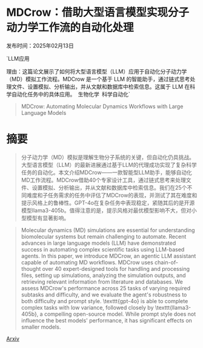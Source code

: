 # MDCrow：借助大型语言模型实现分子动力学工作流的自动化处理

发布时间：2025年02月13日

`LLM应用

理由：这篇论文展示了如何将大型语言模型（LLM）应用于自动化分子动力学（MD）模拟工作流程。MDCrow 是一个基于 LLM 的智能助手，通过链式思考处理文件、设置模拟、分析输出，并从文献和数据库中检索信息。这属于 LLM 在科学自动化任务中的具体应用。` `生物化学` `科学自动化`

> MDCrow: Automating Molecular Dynamics Workflows with Large Language Models

# 摘要

> 分子动力学（MD）模拟是理解生物分子系统的关键，但自动化仍具挑战。大型语言模型（LLM）的最新进展通过基于LLM的代理成功实现了复杂科学任务的自动化。本文介绍MDCrow——一款智能型LLM助手，能够自动化MD工作流程。MDCrow借助40个专家设计工具，通过链式思考来处理文件、设置模拟、分析输出，并从文献和数据库中检索信息。我们在25个不同难度和子任务需求的任务中评估了MDCrow的表现，并测试了其在难度和提示风格上的鲁棒性。GPT-4o在复杂任务中表现稳定，紧随其后的是开源模型llama3-405b。值得注意的是，提示风格对最优模型影响不大，但对小型模型有显著影响。

> Molecular dynamics (MD) simulations are essential for understanding biomolecular systems but remain challenging to automate. Recent advances in large language models (LLM) have demonstrated success in automating complex scientific tasks using LLM-based agents. In this paper, we introduce MDCrow, an agentic LLM assistant capable of automating MD workflows. MDCrow uses chain-of-thought over 40 expert-designed tools for handling and processing files, setting up simulations, analyzing the simulation outputs, and retrieving relevant information from literature and databases. We assess MDCrow's performance across 25 tasks of varying required subtasks and difficulty, and we evaluate the agent's robustness to both difficulty and prompt style. \texttt{gpt-4o} is able to complete complex tasks with low variance, followed closely by \texttt{llama3-405b}, a compelling open-source model. While prompt style does not influence the best models' performance, it has significant effects on smaller models.

[Arxiv](https://arxiv.org/abs/2502.09565)